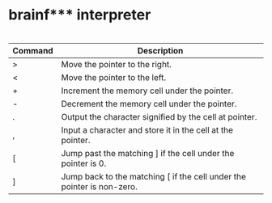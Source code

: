 # brainf*** interpreter
#
| Command | Description |
| ------ | ------ |
| > | Move the pointer to the right. |
| < | Move the pointer to the left. |
| + | Increment the memory cell under the pointer. |
| - | Decrement the memory cell under the pointer. |
| . | Output the character signified by the cell at pointer. |
| , | Input a character and store it in the cell at the pointer. |
| [ | Jump past the matching ] if the cell under the pointer is 0. |
| ] | Jump back to the matching [ if the cell under the pointer is non-zero. |